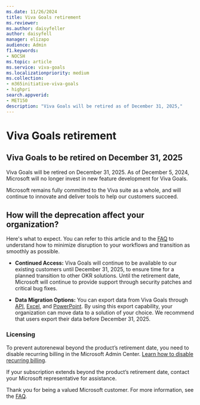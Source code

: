 ```yaml
---
ms.date: 11/26/2024
title: Viva Goals retirement
ms.reviewer: 
ms.author: daisyfeller
author: daisyfell
manager: elizapo
audience: Admin
f1.keywords:
- NOCSH
ms.topic: article
ms.service: viva-goals
ms.localizationpriority: medium
ms.collection:  
- m365initiative-viva-goals
- highpri  
search.appverid:
- MET150
description: "Viva Goals will be retired as of December 31, 2025,"
---
```


# Viva Goals retirement

## Viva Goals to be retired on December 31, 2025

Viva Goals will be retired on December 31, 2025. As of December 5, 2024, Microsoft will no longer invest in new feature development for Viva Goals.

Microsoft remains fully committed to the Viva suite as a whole, and will continue to innovate and deliver tools to help our customers succeed.

## How will the deprecation affect your organization?

Here's what to expect. You can refer to this article and to the [FAQ](goals-retirement-faq.md) to understand how to minimize disruption to your workflows and transition as smoothly as possible.

- **Continued Access:** Viva Goals will continue to be available to our existing customers until December 31, 2025, to ensure time for a planned transition to other OKR solutions. Until the retirement date, Microsoft will continue to provide support through security patches and critical bug fixes.

- **Data Migration Options:** You can export data from Viva Goals through [API](/graph/api/goals-post-exportjobs?view=graph-rest-beta&tabs=http), [Excel](/viva/goals/explorer#save-and-export), and [PowerPoint](https://support.microsoft.com/topic/engage-with-viva-goals-365500a4-0599-41cd-bc86-09bef4206284). By using this export capability, your organization can move data to a solution of your choice. We recommend that users export their data before December 31, 2025.

### Licensing

To prevent autorenewal beyond the product’s retirement date, you need to disable recurring billing in the Microsoft Admin Center. [Learn how to disable recurring billing](https://support.microsoft.com/office/renew-or-cancel-your-microsoft-365-for-business-subscription-91f5e912-24ab-433c-92ea-9f77345ce282).

If your subscription extends beyond the product’s retirement date, contact your Microsoft representative for assistance.  

Thank you for being a valued Microsoft customer. For more information, see the [FAQ](goals-retirement-faq.md).

